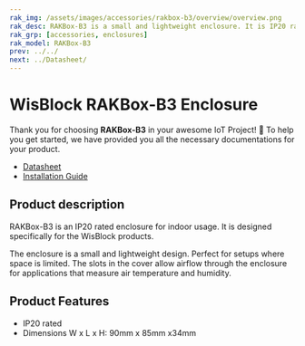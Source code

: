 ```yaml
---
rak_img: /assets/images/accessories/rakbox-b3/overview/overview.png
rak_desc: RAKBox-B3 is a small and lightweight enclosure. It is IP20 rated enclosure for indoor usage.
rak_grp: [accessories, enclosures]
rak_model: RAKBox-B3
prev: ../../
next: ../Datasheet/
---
```


# WisBlock RAKBox-B3 Enclosure

Thank you for choosing **RAKBox-B3** in your awesome IoT Project! 🎉 To help you get started, we have provided you all the necessary documentations for your product.

- [Datasheet](../Datasheet/)
- [Installation Guide](../Installation/)

## Product description
RAKBox-B3 is an IP20 rated enclosure for indoor usage. It is designed specifically for the WisBlock products.

The enclosure is a small and lightweight design. Perfect for setups where space is limited. The slots in the cover allow airflow through the enclosure for applications that measure air temperature and humidity.

## Product Features

- IP20 rated
- Dimensions W x L x H: 90mm x 85mm x34mm
